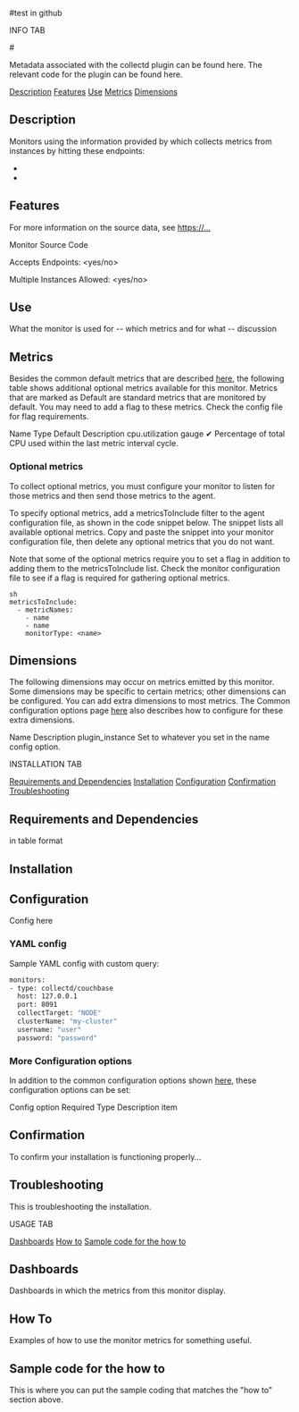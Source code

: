 #test in github

INFO TAB

<monitor logo>
# <Monitor name>

Metadata associated with the <name> collectd plugin can be found here. The relevant code for the plugin can be found here.

[Description](#description)
[Features](#features)
[Use](#use)
[Metrics](#metrics)
[Dimensions](#dimensions)


## Description
Monitors <what> using the information provided by <what> which collects metrics from <what> instances by hitting these endpoints: 
* <link to item>
* <link to item>

## Features

For more information on the source data, see <https://...>

Monitor Source Code <link>

Accepts Endpoints: <yes/no>

Multiple Instances Allowed: <yes/no>


## Use

What the monitor is used for -- which metrics and for what -- discussion


## Metrics
Besides the common default metrics that are described [here](https://docs.signalfx.com/en/latest/integrations/agent/monitor-config.html), the following table shows additional optional metrics available for this monitor. Metrics that are marked as Default are standard metrics that are monitored by default. You may need to add a flag to these metrics. Check the config file for flag requirements. 

Name	Type	Default	Description
cpu.utilization	gauge	✔	Percentage of total CPU used within the last metric interval cycle.

### Optional metrics

To collect optional metrics, you must configure your monitor to listen for those metrics and then send those metrics to the agent.

To specify optional metrics, add a metricsToInclude filter to the agent configuration file, as shown in the code snippet below. The snippet lists all available optional metrics. Copy and paste the snippet into your monitor configuration file, then delete any optional metrics that you do not want.

Note that some of the optional metrics require you to set a flag in addition to adding them to the metricsToInclude list. Check the monitor configuration file to see if a flag is required for gathering optional metrics.

```
sh
metricsToInclude:
  - metricNames:
    - name
    - name
    monitorType: <name>
```

## Dimensions
The following dimensions may occur on metrics emitted by this monitor. Some dimensions may be specific to certain metrics; other dimensions can be configured. You can add extra dimensions to most metrics. The Common configuration options page [here](https://docs.signalfx.com/en/latest/integrations/agent/monitor-config.html) also describes how to configure for these extra dimensions. 

Name	Description
plugin_instance	Set to whatever you set in the name config option.


INSTALLATION TAB

[Requirements and Dependencies](#requirements-and-Dependencies)
[Installation](#installation)
[Configuration](#Configuration)
[Confirmation](#Confirmation)
[Troubleshooting](#Troubleshooting)

## Requirements and Dependencies
in table format

## Installation

## Configuration 
Config here

### YAML config
Sample YAML config with custom query:

```sh
monitors:
- type: collectd/couchbase
  host: 127.0.0.1
  port: 8091
  collectTarget: "NODE"
  clusterName: "my-cluster"
  username: "user"
  password: "password" 
```

### More Configuration options

In addition to the common configuration options shown [here](https://docs.signalfx.com/en/latest/integrations/agent/monitor-config.html), these configuration options can be set:

Config option	Required	Type	Description
item 						

## Confirmation
To confirm your installation is functioning properly...

## Troubleshooting

This is troubleshooting the installation.


USAGE TAB

[Dashboards](#Dashboards)
[How to](#how-to)
[Sample code for the how to](#sample-code-for-the-how-to])

## Dashboards
Dashboards in which the metrics from this monitor display.


## How To

Examples of how to use the monitor metrics for something useful.


## Sample code for the how to

This is where you can put the sample coding that matches the "how to" section above.












